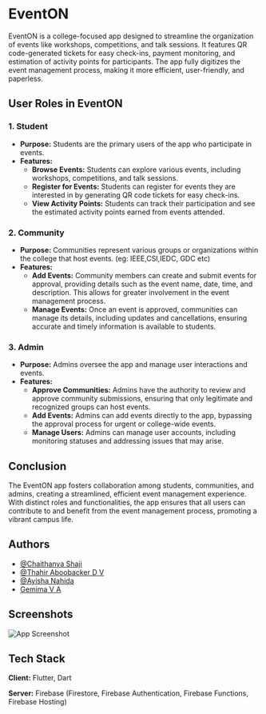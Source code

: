# EventON

EventON is a college-focused app designed to streamline the organization of events like workshops, competitions, and talk sessions. It features QR code-generated tickets for easy check-ins, payment monitoring, and estimation of activity points for participants. The app fully digitizes the event management process, making it more efficient, user-friendly, and paperless.

## User Roles in EventON

### 1. Student
- **Purpose:** Students are the primary users of the app who participate in events.
- **Features:**
  - **Browse Events:** Students can explore various events, including workshops, competitions, and talk sessions.
  - **Register for Events:** Students can register for events they are interested in by generating QR code tickets for easy check-ins.
  - **View Activity Points:** Students can track their participation and see the estimated activity points earned from events attended.

### 2. Community
- **Purpose:** Communities represent various groups or organizations within the college that host events. (eg: IEEE,CSI,IEDC, GDC etc)
- **Features:**
  - **Add Events:** Community members can create and submit events for approval, providing details such as the event name, date, time, and description. This allows for greater involvement in the event management process.
  - **Manage Events:** Once an event is approved, communities can manage its details, including updates and cancellations, ensuring accurate and timely information is available to students.

### 3. Admin
- **Purpose:** Admins oversee the app and manage user interactions and events.
- **Features:**
  - **Approve Communities:** Admins have the authority to review and approve community submissions, ensuring that only legitimate and recognized groups can host events.
  - **Add Events:** Admins can add events directly to the app, bypassing the approval process for urgent or college-wide events.
  - **Manage Users:** Admins can manage user accounts, including monitoring statuses and addressing issues that may arise.

## Conclusion
The EventON app fosters collaboration among students, communities, and admins, creating a streamlined, efficient event management experience. With distinct roles and functionalities, the app ensures that all users can contribute to and benefit from the event management process, promoting a vibrant campus life.

## Authors

- [@Chaithanya Shaji](https://www.github.com/chaithanyashaji)
- [@Thahir Aboobacker D V](https://github.com/ThahirAboobacker)
- [@Ayisha Nahida](https://github.com/nahidaayisha)
- [Gemima V A](https://www.github.com/gemimav.a)


## Screenshots

![App Screenshot](https://via.placeholder.com/468x300?text=App+Screenshot+Here)


## Tech Stack

**Client:** Flutter, Dart

**Server:** Firebase (Firestore, Firebase Authentication, Firebase Functions, Firebase Hosting)


